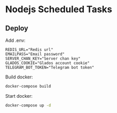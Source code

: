 # Nodejs Scheduled Tasks

## Deploy

Add .env:

```text
REDIS_URL="Redis url"
EMAILPASS="Email password"
SERVER_CHAN_KEY="Server chan key"
GLADOS_COOKIE="Glados account cookie"
TELEGRAM_BOT_TOKEN="Telegram bot token"
```

Build docker:

```bash
docker-compose build
```

Start docker:

```bash
docker-compose up -d
```
